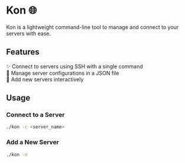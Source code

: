 # Kon 🌐

Kon is a lightweight command-line tool to manage and connect to your servers with ease.

## Features

✨ Connect to servers using SSH with a single command\
📂 Manage server configurations in a JSON file\
🚀 Add new servers interactively

## Usage

### Connect to a Server
```bash
./kon -c <server_name>
```
### Add a New Server
```bash
./kon -n
```
